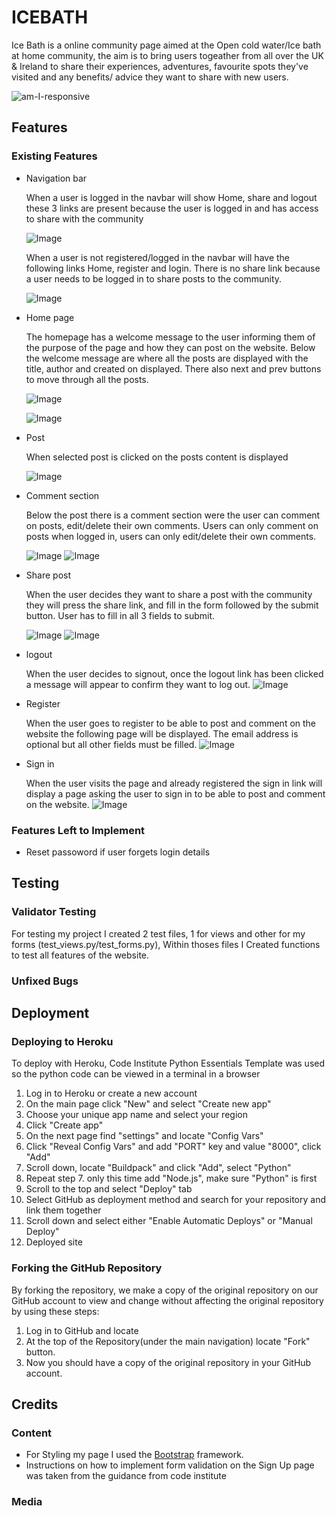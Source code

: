 # ICEBATH
  Ice Bath is a online community page aimed at the Open cold water/Ice bath at home community, the aim is to bring users togeather from all over the UK & Ireland to share their experiences, adventures, favourite spots they've visited and any benefits/ advice they want to share with new users.

  ![am-I-responsive](https://github.com/user-attachments/assets/3e4db4da-5f13-41a5-9429-4d49c45c8142)

## Features

### Existing Features

* Navigation bar
  
  When a user is logged in the navbar will show Home, share and logout
  these 3 links are present because the user is logged in and has access to share with the community
  
  ![Image](https://github.com/user-attachments/assets/005e64e4-23bd-4e09-b09b-11ad3ea30943)

  When a user is not registered/logged in the navbar will have the following links
  Home, register and login. There is no share link because a user needs to be logged in to share posts to the community.

  ![Image](https://github.com/user-attachments/assets/2970aacd-3ab5-4b92-a078-5843cbf908ec)

* Home page
 
  The homepage has a welcome message to the user informing them of the purpose of the page and how they can post on the website. Below the welcome message are where all the posts are displayed with the title, author and created on displayed. There also next and prev buttons to move through all the posts.

  ![Image](https://github.com/user-attachments/assets/8664671a-7b58-4b61-92b8-48dd37247001)

  ![Image](https://github.com/user-attachments/assets/2ef86365-177d-469e-835b-281e4dd86439)

* Post
  
  When selected post is clicked on the posts content is displayed 

  ![Image](https://github.com/user-attachments/assets/bdd84a87-01f9-47c5-8ec2-126d94c785cc)

* Comment section
   
   Below the post there is a comment section were the user can comment on posts, edit/delete their own comments. Users can only comment on posts when logged in, users can only edit/delete their own comments.

   ![Image](https://github.com/user-attachments/assets/22da9a21-25d7-4d29-a945-91479cc382e4)
   ![Image](https://github.com/user-attachments/assets/ea26b3b4-0c75-4edb-bab9-1a807f2a95e4)

* Share post
  
  When the user decides they want to share a post with the community they will press the share link, and fill in the form followed by the submit button. User has to fill in all 3 fields to submit.

  ![Image](https://github.com/user-attachments/assets/134b1861-d231-4d7c-873d-34663602fb5f)
  ![Image](https://github.com/user-attachments/assets/9588afdc-a0b1-41e7-9499-a54928267406)
* logout
  
  When the user decides to signout, once the logout link has been clicked a message will appear to confirm they want to log out.
  ![Image](https://github.com/user-attachments/assets/a0279147-d17f-4412-b8ad-b02743990f79)

* Register
  
  When the user goes to register to be able to post and comment on the website the following page will be displayed. The email address is optional but all other fields must be filled.
  ![Image](https://github.com/user-attachments/assets/41397019-8172-4789-b2d0-4563d8302dae)

* Sign in

  When the user visits the page and already registered the sign in link will display a page asking the user to sign in to be able to post and comment on the website.
  ![Image](https://github.com/user-attachments/assets/0d71ab67-2c06-4041-b97e-999b5469455f)

### Features Left to Implement
 * Reset passoword if user forgets login details

## Testing 

### Validator Testing 
  
  For testing my project I created 2 test files, 1 for views and other for my forms 
  (test_views.py/test_forms.py), Within thoses files I Created functions to test all features of the website.

### Unfixed Bugs

## Deployment

### Deploying to Heroku

To deploy with Heroku, Code Institute Python Essentials Template was used so the python code can be viewed in a terminal in a browser
1. Log in to Heroku or create a new account
2. On the main page click "New" and select "Create new app"
3. Choose your unique app name and select your region
4. Click "Create app"
5. On the next page find "settings" and locate "Config Vars"
6. Click "Reveal Config Vars" and add "PORT" key and value "8000", click "Add"
7. Scroll down, locate "Buildpack" and click "Add", select "Python"
8. Repeat step 7. only this time add "Node.js", make sure "Python" is first
9. Scroll to the top and select "Deploy" tab
10. Select GitHub as deployment method and search for your repository and link them together
11. Scroll down and select either "Enable Automatic Deploys" or "Manual Deploy"
12. Deployed site 

### Forking the GitHub Repository

By forking the repository, we make a copy of the original repository on our GitHub account to view and change without affecting the original repository by using these steps:

1. Log in to GitHub and locate 
2. At the top of the Repository(under the main navigation) locate "Fork" button.
3. Now you should have a copy of the original repository in your GitHub account.


## Credits 

### Content 
- For Styling my page I used the [Bootstrap](https://getbootstrap.com/) framework.
- Instructions on how to implement form validation on the Sign Up page was taken from the 
  guidance from code institute

### Media